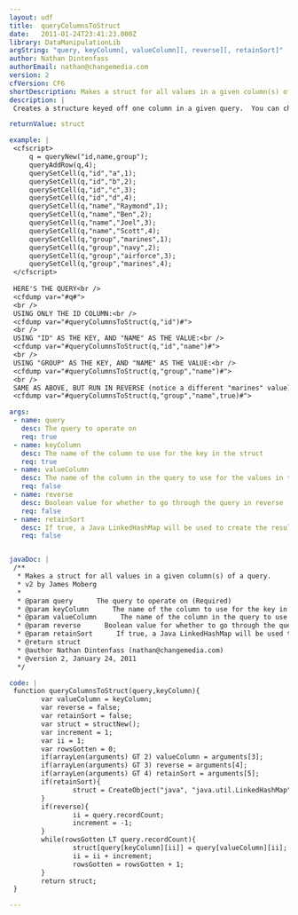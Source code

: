 ```yaml
---
layout: udf
title:  queryColumnsToStruct
date:   2011-01-24T23:41:23.000Z
library: DataManipulationLib
argString: "query, keyColumn[, valueColumn][, reverse][, retainSort]"
author: Nathan Dintenfass
authorEmail: nathan@changemedia.com
version: 2
cfVersion: CF6
shortDescription: Makes a struct for all values in a given column(s) of a query.
description: |
 Creates a structure keyed off one column in a given query.  You can choose to either have the value be the same as the key or choose another column for the value.  Since this function uses only simple values as the values in the structure duplicate keys will be overwritten.  You can control this to some extent with the optional 4th argument, which you set to &quot;true&quot; if you want to go through the query in reverse order (which would result in the top-most value of a given key being used as opposed to the bottom-most value).  Typically, you'll use the primary key of the table in the query as the key in the struct, so it should not be an issue in most cases.

returnValue: struct

example: |
 <cfscript>
     q = queryNew("id,name,group");
     queryAddRow(q,4);
     querySetCell(q,"id","a",1);
     querySetCell(q,"id","b",2);
     querySetCell(q,"id","c",3);
     querySetCell(q,"id","d",4);
     querySetCell(q,"name","Raymond",1);
     querySetCell(q,"name","Ben",2);
     querySetCell(q,"name","Joel",3);
     querySetCell(q,"name","Scott",4);
     querySetCell(q,"group","marines",1);
     querySetCell(q,"group","navy",2);
     querySetCell(q,"group","airforce",3);
     querySetCell(q,"group","marines",4);    
 </cfscript>
 
 HERE'S THE QUERY<br />
 <cfdump var="#q#">
 <br />
 USING ONLY THE ID COLUMN:<br />
 <cfdump var="#queryColumnsToStruct(q,"id")#">
 <br />
 USING "ID" AS THE KEY, AND "NAME" AS THE VALUE:<br />
 <cfdump var="#queryColumnsToStruct(q,"id","name")#">
 <br />
 USING "GROUP" AS THE KEY, AND "NAME" AS THE VALUE:<br />
 <cfdump var="#queryColumnsToStruct(q,"group","name")#">
 <br />
 SAME AS ABOVE, BUT RUN IN REVERSE (notice a different "marines" value):<br />
 <cfdump var="#queryColumnsToStruct(q,"group","name",true)#">

args:
 - name: query
   desc: The query to operate on
   req: true
 - name: keyColumn
   desc: The name of the column to use for the key in the struct
   req: true
 - name: valueColumn
   desc: The name of the column in the query to use for the values in the struct (defaults to whatever the keyColumn is)
   req: false
 - name: reverse
   desc: Boolean value for whether to go through the query in reverse (default is false)
   req: false
 - name: retainSort
   desc: If true, a Java LinkedHashMap will be used to create the result. This will create a struct with ordered keys. Defaults to false.
   req: false


javaDoc: |
 /**
  * Makes a struct for all values in a given column(s) of a query.
  * v2 by James Moberg
  * 
  * @param query      The query to operate on (Required)
  * @param keyColumn      The name of the column to use for the key in the struct (Required)
  * @param valueColumn      The name of the column in the query to use for the values in the struct (defaults to whatever the keyColumn is) (Optional)
  * @param reverse      Boolean value for whether to go through the query in reverse (default is false) (Optional)
  * @param retainSort      If true, a Java LinkedHashMap will be used to create the result. This will create a struct with ordered keys. Defaults to false. (Optional)
  * @return struct 
  * @author Nathan Dintenfass (nathan@changemedia.com) 
  * @version 2, January 24, 2011 
  */

code: |
 function queryColumnsToStruct(query,keyColumn){
        var valueColumn = keyColumn;
        var reverse = false;
        var retainSort = false;
        var struct = structNew();
        var increment = 1;
        var ii = 1;
        var rowsGotten = 0;
        if(arrayLen(arguments) GT 2) valueColumn = arguments[3];
        if(arrayLen(arguments) GT 3) reverse = arguments[4];
        if(arrayLen(arguments) GT 4) retainSort = arguments[5];
        if(retainSort){
                struct = CreateObject("java", "java.util.LinkedHashMap").init();
        }
        if(reverse){
                ii = query.recordCount;
                increment = -1;
        }
        while(rowsGotten LT query.recordCount){
                struct[query[keyColumn][ii]] = query[valueColumn][ii];
                ii = ii + increment;
                rowsGotten = rowsGotten + 1;
        }
        return struct;
 }

---
```


